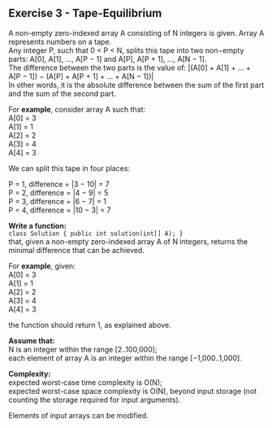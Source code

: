Exercise 3 - Tape-Equilibrium
-------------------------

A non-empty zero-indexed array A consisting of N integers is given. Array A represents numbers on a tape.  
Any integer P, such that 0 < P < N, splits this tape into two non−empty parts: A[0], A[1], ..., A[P − 1] and A[P], A[P + 1], ..., A[N − 1].  
The difference between the two parts is the value of: |(A[0] + A[1] + ... + A[P − 1]) − (A[P] + A[P + 1] + ... + A[N − 1])|  
In other words, it is the absolute difference between the sum of the first part and the sum of the second part.  

For **example**, consider array A such that:  
  A[0] = 3  
  A[1] = 1  
  A[2] = 2  
  A[3] = 4  
  A[4] = 3  

We can split this tape in four places:  

P = 1, difference = |3 − 10| = 7  
P = 2, difference = |4 − 9| = 5  
P = 3, difference = |6 − 7| = 1  
P = 4, difference = |10 − 3| = 7  

**Write a function:**  
`class Solution { public int solution(int[] A); }`    
that, given a non-empty zero-indexed array A of N integers, returns the minimal difference that can be achieved.  

For **example**, given:  
  A[0] = 3  
  A[1] = 1  
  A[2] = 2  
  A[3] = 4  
  A[4] = 3  

the function should return 1, as explained above.  

**Assume that:**  
N is an integer within the range [2..100,000];  
each element of array A is an integer within the range [−1,000..1,000].  

**Complexity:**  
expected worst-case time complexity is O(N);  
expected worst-case space complexity is O(N), beyond input storage (not counting the storage required for input arguments).  

Elements of input arrays can be modified.